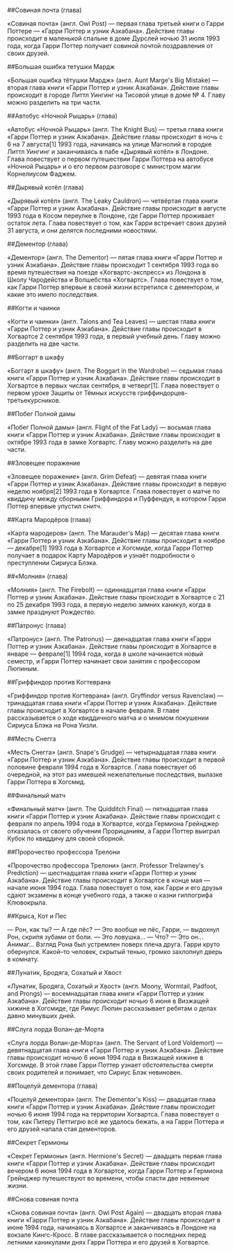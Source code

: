 ##Совиная почта (глава)

«Совиная почта» (англ. Owl Post) — первая глава третьей книги о Гарри Поттере — «Гарри Поттер и узник Азкабана». Действие главы происходит в маленькой спальне в доме Дурслей ночью 31 июля 1993 года, когда Гарри Поттер получает совиной почтой поздравления от своих друзей.

##Большая ошибка тетушки Мардж

«Большая ошибка тётушки Мардж» (англ. Aunt Marge's Big Mistake) — вторая глава книги «Гарри Поттер и узник Азкабана». Действие главы происходит в городе Литтл Уингинг на Тисовой улице в доме № 4. Главу можно разделить на три части.

##Автобус «Ночной Рыцарь» (глава)

«Автобус «Ночной Рыцарь» (англ. The Knight Bus) — третья глава книги «Гарри Поттер и узник Азкабана». Действие главы происходит в ночь с 6 на 7 августа[1] 1993 года, начинаясь на улице Магнолий в городке Литтл Уингинг и заканчиваясь в пабе «Дырявый котёл» в Лондоне. Глава повествует о первом путешествии Гарри Поттера на автобусе «Ночной Рыцарь» и о его первом разговоре с министром магии Корнелиусом Фаджем.

##Дырявый котёл (глава)

«Дырявый котёл» (англ. The Leaky Cauldron) — четвёртая глава книги «Гарри Поттер и узник Азкабана». Действие главы происходит в августе 1993 года в Косом переулке в Лондоне, где Гарри Поттер проживает остаток лета. Глава повествует о том, как Гарри встречает своих друзей 31 августа, и они делятся последними новостями.

##Дементор (глава)

«Дементор» (англ. The Dementor) — пятая глава книги «Гарри Поттер и узник Азкабана». Действие главы происходит 1 сентября 1993 года во время путешествия на поезде «Хогвартс-экспресс» из Лондона в Школу Чародейства и Волшебства «Хогвартс». Глава повествует о том, как Гарри Поттер впервые в своей жизни встретился с дементором, и какие это имело последствия.

##Когти и чаинки

«Когти и чаинки» (англ. Talons and Tea Leaves) — шестая глава книги «Гарри Поттер и узник Азкабана». Действие главы происходит в Хогвартсе 2 сентября 1993 года, в первый учебный день. Главу можно разделить на две части.

##Боггарт в шкафу

«Боггарт в шкафу» (англ. The Boggart in the Wardrobe) — седьмая глава книги «Гарри Поттер и узник Азкабана». Действие главы происходит в Хогвартсе в первых числах сентября, в четверг[1]. Глава повествует о первом уроке Защиты от Тёмных искусств гриффиндорцев-третьекурсников.

##Побег Полной дамы

«Побег Полной дамы» (англ. Flight of the Fat Lady) — восьмая глава книги «Гарри Поттер и узник Азкабана». Действие главы происходит в октябре 1993 года в замке Хогвартс. Главу можно разделить на две части.

##Зловещее поражение

«Зловещее поражение» (англ. Grim Defeat) — девятая глава книги «Гарри Поттер и узник Азкабана». Действие главы происходит в первую неделю ноября[2] 1993 года в Хогвартсе. Глава повествует о матче по квиддичу между сборными Гриффиндора и Пуффендуя, в котором Гарри Поттер впервые упустил снитч.

##Карта Мародёров (глава)

«Карта мародеров» (англ. The Marauder's Map) — десятая глава книги «Гарри Поттер и узник Азкабана». Действие главы происходит в ноябре — декабре[1] 1993 года в Хогвартсе и Хогсмиде, когда Гарри Поттер получает в подарок Карту Мародёров и узнаёт подробности о преступлении Сириуса Блэка.

##«Молния» (глава)

«Молния» (англ.  The Firebolt) — одиннадцатая глава книги «Гарри Поттер и узник Азкабана». Действие главы происходит в Хогвартсе с 21 по 25 декабря 1993 года, в первую неделю зимних каникул, когда в замке празднуют Рождество.

##Патронус (глава)

«Патронус» (англ. The Patronus) — двенадцатая глава книги «Гарри Поттер и узник Азкабана». Действие главы происходит в Хогвартсе в январе — феврале[1] 1994 года, когда в школе начинается новый семестр, и Гарри Поттер начинает свои занятия с профессором Люпиным.

##Гриффиндор против Когтеврана

«Гриффиндор против Когтеврана» (англ. Gryffindor versus Ravenclaw) — тринадцатая глава книги «Гарри Поттер и узник Азкабана». Действие главы происходит в Хогвартсе в начале февраля. В главе рассказывается о ходе квиддичного матча и о мнимом покушении Сириуса Блэка на Рона Уизли.

##Месть Снегга

«Месть Снегга» (англ. Snape's Grudge) — четырнадцатая глава книги «Гарри Поттер и узник Азкабана». Действие главы происходит в первой половине февраля 1994 года в Хогвартсе. Глава повествует об очередной, на этот раз имевшей нежелательные последствия, вылазке Гарри Поттера в Хогсмид.

##Финальный матч

«Финальный матч» (англ. The Quidditch Final) — пятнадцатая глава книги «Гарри Поттер и узник Азкабана». Действие главы происходит с февраля по апрель 1994 года в Хогвартсе, когда Гермиона Грейнджер отказалась от своего обучения Прорицаниям, а Гарри Поттер выиграл Кубок по квиддичу для своей сборной.

##Пророчество профессора Трелони

«Пророчество профессора Трелони» (англ. Professor Trelawney's Prediction) — шестнадцатая глава книги «Гарри Поттер и узник Азкабана». Действие главы происходит в Хогвартсе в конце мая — начале июня 1994 года. Глава повествует о том, как Гарри и его друзья сдают экзамены в конце учебного года, а также о казни гиппогрифа Клювокрыла.

##Крыса, Кот и Пес

— Рон, как ты?
— А где пёс?
— Это вообще не пёс, Гарри, — выдохнул Рон, скрипя зубами от боли. — Это ловушка...
— Что?
— Это он... Анимаг...
Взгляд Рона был устремлен поверх плеча друга. Гарри круто обернулся. Какой–то человек, скрытый тенью, громко захлопнул дверь в комнату.

##Лунатик, Бродяга, Сохатый и Хвост

«Лунатик, Бродяга, Сохатый и Хвост» (англ. Moony, Wormtail, Padfoot, and Prongs) — восемнадцатая глава книги «Гарри Поттер и узник Азкабана». Действие главы происходит ночью 6 июня в Визжащей хижине в Хогсмиде, где Римус Люпин рассказывает ребятам о делах давно минувших дней.

##Слуга лорда Волан-де-Морта

«Слуга лорда Волан-де-Морта» (англ. The Servant of Lord Voldemort) — девятнадцатая глава книги «Гарри Поттер и узник Азкабана». Действие главы происходит ночью 6 июня 1994 года в Визжащей хижине в Хогсмиде. В этой главе Гарри Поттер узнает обстоятельства смерти своих родителей и понимает, что Сириус Блэк невиновен.

##Поцелуй дементора (глава)

«Поцелуй дементора» (англ. The Dementor's Kiss) — двадцатая глава книги «Гарри Поттер и узник Азкабана». Действие главы происходит ночью 6 июня 1994 года на территории Хогвартса. Глава повествует о том, как Питеру Петтигрю всё же удалось бежать, а на Гарри Поттера и его друзей напала стая дементоров.

##Секрет Гермионы

«Секрет Гермионы» (англ. Hermione's Secret) — двадцать первая глава книги «Гарри Поттер и узник Азкабана». Действие главы происходит вечером 6 июня 1994 года в Хогвартсе, когда Гарри Поттер и Гермиона Грейнджер путешествуют во времени, чтобы спасти две невинные жизни.

##Снова совиная почта

«Снова совиная почта» (англ. Owl Post Again) — двадцать вторая глава книги «Гарри Поттер и узник Азкабана». Действие главы происходит в июне 1994 года, начинаясь в Хогвартсе и заканчиваясь в Лондоне на вокзале Кингс-Кросс. В главе рассказывается о последних перед летними каникулами днях Гарри Поттера и его друзей в Хогвартсе.

